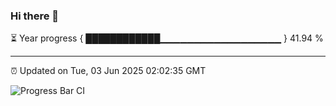 ### Hi there 👋

⏳ Year progress { ████████████▁▁▁▁▁▁▁▁▁▁▁▁▁▁▁▁▁▁ } 41.94 %

---

⏰ Updated on Tue, 03 Jun 2025 02:02:35 GMT

![Progress Bar CI](https://github.com/ZhaoGui/ZhaoGui/workflows/Progress%20Bar%20CI/badge.svg)
